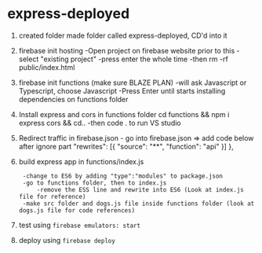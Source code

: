 # express-deployed

1. created folder
        made folder called express-deployed, CD'd into it

2. firebase init hosting
        -Open project on firebase website prior to this
        -select "existing project" 
        -press enter the whole time
        -then rm -rf public/index.html

3. firebase init functions (make sure BLAZE PLAN)
    -will ask Javascript or Typescript, choose Javascript
    -Press Enter until starts installing dependencies on functions folder

4. Install express and cors in functions folder
    cd functions && npm i express cors && cd..
    -then code . to run VS studio

5. Redirect traffic in firebase.json
       - go into firebase.json => add code below after ignore part
        "rewrites": [{
        "source": "**",
      "function": "api"
         }]
        },


6. build express app in functions/index.js

        -change to ES6 by adding "type":"modules" to package.json
        -go to functions folder, then to index.js
            -remove the ESS line and rewrite into ES6 (Look at index.js file for reference)
        -make src folder and dogs.js file inside functions folder (look at dogs.js file for code references)
7. test using  `firebase emulators: start`

8. deploy using `firebase deploy`
